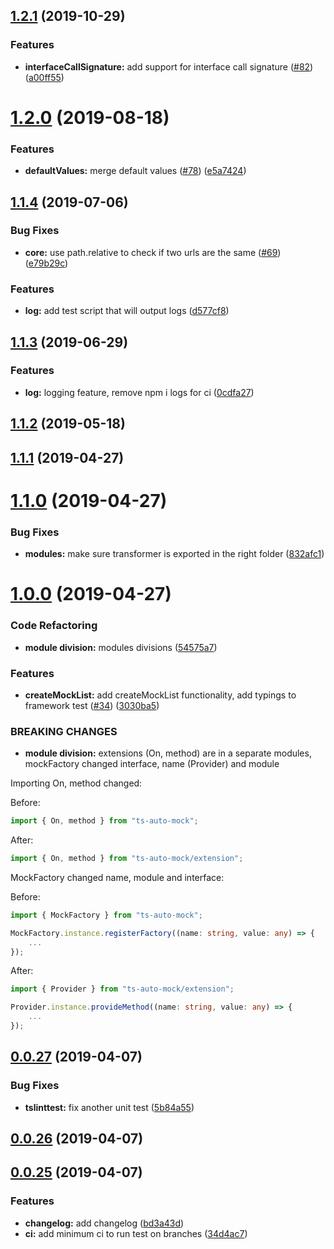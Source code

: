 <a name="1.2.1"></a>
## [1.2.1](https://github.com/uittorio/ts-auto-mock/compare/0.0.2...1.2.1) (2019-10-29)


### Features

* **interfaceCallSignature:** add support for interface call signature ([#82](https://github.com/uittorio/ts-auto-mock/issues/82)) ([a00ff55](https://github.com/uittorio/ts-auto-mock/commit/a00ff55))



<a name="1.2.0"></a>
# [1.2.0](https://github.com/uittorio/ts-auto-mock/compare/v1.1.4...v1.2.0) (2019-08-18)


### Features

* **defaultValues:** merge default values ([#78](https://github.com/uittorio/ts-auto-mock/issues/78)) ([e5a7424](https://github.com/uittorio/ts-auto-mock/commit/e5a7424))



<a name="1.1.4"></a>
## [1.1.4](https://github.com/uittorio/ts-auto-mock/compare/v1.1.3...v1.1.4) (2019-07-06)


### Bug Fixes

* **core:** use path.relative to check if two urls are the same ([#69](https://github.com/uittorio/ts-auto-mock/issues/69)) ([e79b29c](https://github.com/uittorio/ts-auto-mock/commit/e79b29c))


### Features

* **log:** add test script that will output logs ([d577cf8](https://github.com/uittorio/ts-auto-mock/commit/d577cf8))



<a name="1.1.3"></a>
## [1.1.3](https://github.com/uittorio/ts-auto-mock/compare/v1.1.2...v1.1.3) (2019-06-29)


### Features

* **log:** logging feature, remove npm i logs for ci ([0cdfa27](https://github.com/uittorio/ts-auto-mock/commit/0cdfa27))



<a name="1.1.2"></a>
## [1.1.2](https://github.com/uittorio/ts-auto-mock/compare/v1.1.1...v1.1.2) (2019-05-18)



<a name="1.1.1"></a>
## [1.1.1](https://github.com/uittorio/ts-auto-mock/compare/v1.1.0...v1.1.1) (2019-04-27)



<a name="1.1.0"></a>
# [1.1.0](https://github.com/uittorio/ts-auto-mock/compare/v1.0.0...v1.1.0) (2019-04-27)


### Bug Fixes

* **modules:** make sure transformer is exported in the right folder ([832afc1](https://github.com/uittorio/ts-auto-mock/commit/832afc1))



<a name="1.0.0"></a>
# [1.0.0](https://github.com/uittorio/ts-auto-mock/compare/v0.0.27...v1.0.0) (2019-04-27)


### Code Refactoring

* **module division:** modules divisions ([54575a7](https://github.com/uittorio/ts-auto-mock/commit/54575a7))


### Features

* **createMockList:** add createMockList functionality, add typings to framework test ([#34](https://github.com/uittorio/ts-auto-mock/issues/34)) ([3030ba5](https://github.com/uittorio/ts-auto-mock/commit/3030ba5))


### BREAKING CHANGES

* **module division:** extensions (On, method) are in a separate modules,
mockFactory changed interface, name (Provider) and module

Importing On, method changed:

Before:
```ts
import { On, method } from "ts-auto-mock";
```

After:
```ts
import { On, method } from "ts-auto-mock/extension";
```

MockFactory changed name, module and interface:

Before:
```ts
import { MockFactory } from "ts-auto-mock";

MockFactory.instance.registerFactory((name: string, value: any) => {
    ...
});
```

After:
```ts
import { Provider } from "ts-auto-mock/extension";

Provider.instance.provideMethod((name: string, value: any) => {
    ...
});
```

<a name="0.0.27"></a>
## [0.0.27](https://github.com/uittorio/ts-auto-mock/compare/v0.0.26...v0.0.27) (2019-04-07)


### Bug Fixes

* **tslinttest:** fix another unit test ([5b84a55](https://github.com/uittorio/ts-auto-mock/commit/5b84a55))



<a name="0.0.26"></a>
## [0.0.26](https://github.com/uittorio/ts-auto-mock/compare/v0.0.25...v0.0.26) (2019-04-07)



<a name="0.0.25"></a>
## [0.0.25](https://github.com/uittorio/ts-auto-mock/compare/bd3a43d...v0.0.25) (2019-04-07)


### Features

* **changelog:** add changelog ([bd3a43d](https://github.com/uittorio/ts-auto-mock/commit/bd3a43d))
* **ci:** add minimum ci to run test on branches ([34d4ac7](https://github.com/uittorio/ts-auto-mock/commit/34d4ac7))



